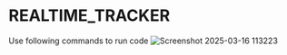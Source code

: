 # REALTIME_TRACKER
Use following commands to run code
![Screenshot 2025-03-16 113223](https://github.com/user-attachments/assets/d4e447d9-6267-461e-bc5f-270a84c441b7)

